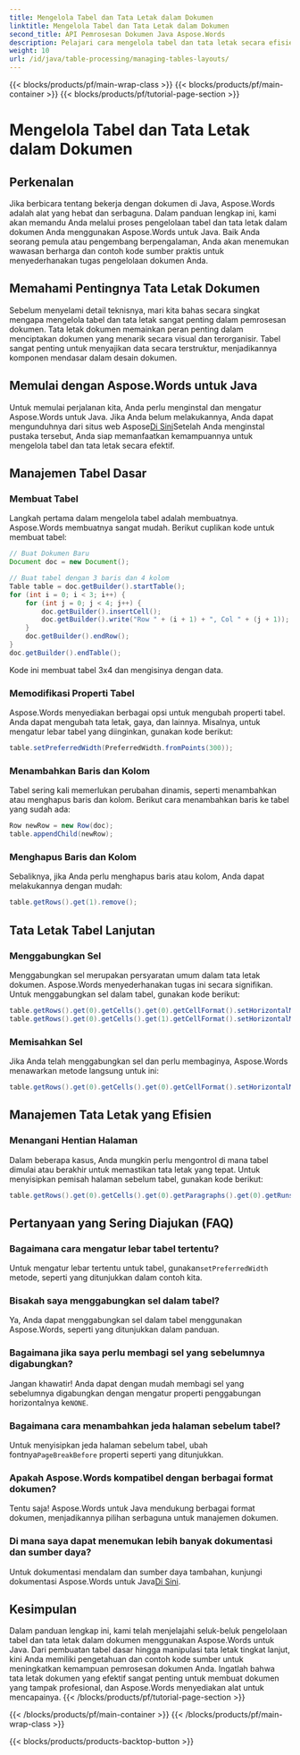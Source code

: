 ```yaml
---
title: Mengelola Tabel dan Tata Letak dalam Dokumen
linktitle: Mengelola Tabel dan Tata Letak dalam Dokumen
second_title: API Pemrosesan Dokumen Java Aspose.Words
description: Pelajari cara mengelola tabel dan tata letak secara efisien dalam dokumen Java Anda menggunakan Aspose.Words. Dapatkan panduan langkah demi langkah dan contoh kode sumber untuk manajemen tata letak dokumen yang lancar.
weight: 10
url: /id/java/table-processing/managing-tables-layouts/
---
```


{{< blocks/products/pf/main-wrap-class >}}
{{< blocks/products/pf/main-container >}}
{{< blocks/products/pf/tutorial-page-section >}}

# Mengelola Tabel dan Tata Letak dalam Dokumen


## Perkenalan

Jika berbicara tentang bekerja dengan dokumen di Java, Aspose.Words adalah alat yang hebat dan serbaguna. Dalam panduan lengkap ini, kami akan memandu Anda melalui proses pengelolaan tabel dan tata letak dalam dokumen Anda menggunakan Aspose.Words untuk Java. Baik Anda seorang pemula atau pengembang berpengalaman, Anda akan menemukan wawasan berharga dan contoh kode sumber praktis untuk menyederhanakan tugas pengelolaan dokumen Anda.

## Memahami Pentingnya Tata Letak Dokumen

Sebelum menyelami detail teknisnya, mari kita bahas secara singkat mengapa mengelola tabel dan tata letak sangat penting dalam pemrosesan dokumen. Tata letak dokumen memainkan peran penting dalam menciptakan dokumen yang menarik secara visual dan terorganisir. Tabel sangat penting untuk menyajikan data secara terstruktur, menjadikannya komponen mendasar dalam desain dokumen.

## Memulai dengan Aspose.Words untuk Java

 Untuk memulai perjalanan kita, Anda perlu menginstal dan mengatur Aspose.Words untuk Java. Jika Anda belum melakukannya, Anda dapat mengunduhnya dari situs web Aspose[Di Sini](https://releases.aspose.com/words/java/)Setelah Anda menginstal pustaka tersebut, Anda siap memanfaatkan kemampuannya untuk mengelola tabel dan tata letak secara efektif.

## Manajemen Tabel Dasar

### Membuat Tabel

Langkah pertama dalam mengelola tabel adalah membuatnya. Aspose.Words membuatnya sangat mudah. Berikut cuplikan kode untuk membuat tabel:

```java
// Buat Dokumen Baru
Document doc = new Document();

// Buat tabel dengan 3 baris dan 4 kolom
Table table = doc.getBuilder().startTable();
for (int i = 0; i < 3; i++) {
    for (int j = 0; j < 4; j++) {
        doc.getBuilder().insertCell();
        doc.getBuilder().write("Row " + (i + 1) + ", Col " + (j + 1));
    }
    doc.getBuilder().endRow();
}
doc.getBuilder().endTable();
```

Kode ini membuat tabel 3x4 dan mengisinya dengan data.

### Memodifikasi Properti Tabel

Aspose.Words menyediakan berbagai opsi untuk mengubah properti tabel. Anda dapat mengubah tata letak, gaya, dan lainnya. Misalnya, untuk mengatur lebar tabel yang diinginkan, gunakan kode berikut:

```java
table.setPreferredWidth(PreferredWidth.fromPoints(300));
```

### Menambahkan Baris dan Kolom

Tabel sering kali memerlukan perubahan dinamis, seperti menambahkan atau menghapus baris dan kolom. Berikut cara menambahkan baris ke tabel yang sudah ada:

```java
Row newRow = new Row(doc);
table.appendChild(newRow);
```

### Menghapus Baris dan Kolom

Sebaliknya, jika Anda perlu menghapus baris atau kolom, Anda dapat melakukannya dengan mudah:

```java
table.getRows().get(1).remove();
```

## Tata Letak Tabel Lanjutan

### Menggabungkan Sel

Menggabungkan sel merupakan persyaratan umum dalam tata letak dokumen. Aspose.Words menyederhanakan tugas ini secara signifikan. Untuk menggabungkan sel dalam tabel, gunakan kode berikut:

```java
table.getRows().get(0).getCells().get(0).getCellFormat().setHorizontalMerge(CellMerge.FIRST);
table.getRows().get(0).getCells().get(1).getCellFormat().setHorizontalMerge(CellMerge.PREVIOUS);
```

### Memisahkan Sel

Jika Anda telah menggabungkan sel dan perlu membaginya, Aspose.Words menawarkan metode langsung untuk ini:

```java
table.getRows().get(0).getCells().get(0).getCellFormat().setHorizontalMerge(CellMerge.NONE);
```

## Manajemen Tata Letak yang Efisien

### Menangani Hentian Halaman

Dalam beberapa kasus, Anda mungkin perlu mengontrol di mana tabel dimulai atau berakhir untuk memastikan tata letak yang tepat. Untuk menyisipkan pemisah halaman sebelum tabel, gunakan kode berikut:

```java
table.getRows().get(0).getCells().get(0).getParagraphs().get(0).getRuns().get(0).getFont().setPageBreakBefore(true);
```

## Pertanyaan yang Sering Diajukan (FAQ)

### Bagaimana cara mengatur lebar tabel tertentu?
 Untuk mengatur lebar tertentu untuk tabel, gunakan`setPreferredWidth` metode, seperti yang ditunjukkan dalam contoh kita.

### Bisakah saya menggabungkan sel dalam tabel?
Ya, Anda dapat menggabungkan sel dalam tabel menggunakan Aspose.Words, seperti yang ditunjukkan dalam panduan.

### Bagaimana jika saya perlu membagi sel yang sebelumnya digabungkan?
 Jangan khawatir! Anda dapat dengan mudah membagi sel yang sebelumnya digabungkan dengan mengatur properti penggabungan horizontalnya ke`NONE`.

### Bagaimana cara menambahkan jeda halaman sebelum tabel?
Untuk menyisipkan jeda halaman sebelum tabel, ubah fontnya`PageBreakBefore` properti seperti yang ditunjukkan.

### Apakah Aspose.Words kompatibel dengan berbagai format dokumen?
Tentu saja! Aspose.Words untuk Java mendukung berbagai format dokumen, menjadikannya pilihan serbaguna untuk manajemen dokumen.

### Di mana saya dapat menemukan lebih banyak dokumentasi dan sumber daya?
 Untuk dokumentasi mendalam dan sumber daya tambahan, kunjungi dokumentasi Aspose.Words untuk Java[Di Sini](https://reference.aspose.com/words/java/).

## Kesimpulan

Dalam panduan lengkap ini, kami telah menjelajahi seluk-beluk pengelolaan tabel dan tata letak dalam dokumen menggunakan Aspose.Words untuk Java. Dari pembuatan tabel dasar hingga manipulasi tata letak tingkat lanjut, kini Anda memiliki pengetahuan dan contoh kode sumber untuk meningkatkan kemampuan pemrosesan dokumen Anda. Ingatlah bahwa tata letak dokumen yang efektif sangat penting untuk membuat dokumen yang tampak profesional, dan Aspose.Words menyediakan alat untuk mencapainya.
{{< /blocks/products/pf/tutorial-page-section >}}

{{< /blocks/products/pf/main-container >}}
{{< /blocks/products/pf/main-wrap-class >}}

{{< blocks/products/products-backtop-button >}}
